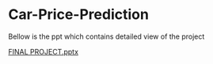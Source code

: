# Car-Price-Prediction

Bellow is the ppt which contains detailed view of the project

[FINAL PROJECT.pptx](https://github.com/Sathishkumar3645/Car-Price-prediction/files/6893549/FINAL.PROJECT.pptx)

